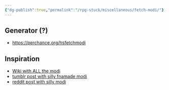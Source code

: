 ```yaml
---
{"dg-publish":true,"permalink":"/rpg-stuck/miscellaneous/fetch-modi/"}
---
```


## Generator (?)
- https://perchance.org/hsfetchmodi
## Inspiration
- [Wiki with ALL the modi](https://mspafetchmodus.fandom.com/wiki/All_The_Modi_Thus_Far)
- [tumblr post with silly fnamade modi](https://www.tumblr.com/creative-classpect/151670215550/fetch-modus-ideas)
- [reddit post with silly modi](https://www.reddit.com/r/homestuck/comments/6kbdr2/fetch_modus_megathread/)